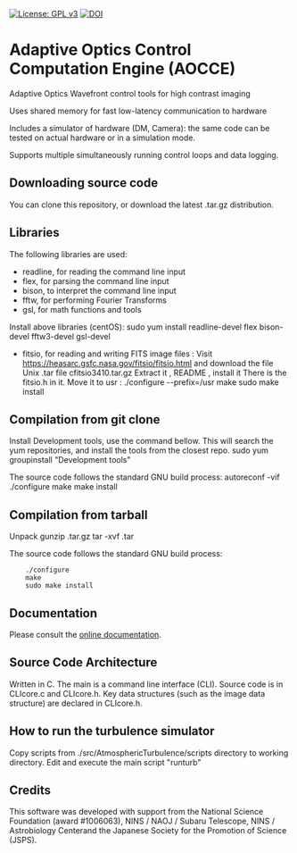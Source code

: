 [![License: GPL v3](https://img.shields.io/badge/License-GPL%20v3-blue.svg)](http://www.gnu.org/licenses/gpl-3.0)
[![DOI](https://zenodo.org/badge/DOI/10.5281/zenodo.815633.svg)](https://doi.org/10.5281/zenodo.815633)




# Adaptive Optics Control Computation Engine (AOCCE)




Adaptive Optics Wavefront control tools for high contrast imaging

Uses shared memory for fast low-latency communication to hardware

Includes a simulator of hardware (DM, Camera): the same code can be tested on actual hardware or in a simulation mode.

Supports multiple simultaneously running control loops and data logging.





## Downloading source code
You can clone this repository, or download the latest .tar.gz distribution.


## Libraries

The following libraries are used:

- readline, for reading the command line input
- flex, for parsing the command line input
- bison, to interpret the command line input
- fftw, for performing Fourier Transforms
- gsl, for math functions and tools

Install above libraries (centOS):
		sudo yum install readline-devel flex bison-devel fftw3-devel gsl-devel



- fitsio, for reading and writing FITS image files : 
	Visit https://heasarc.gsfc.nasa.gov/fitsio/fitsio.html and download the file Unix .tar file cfitsio3410.tar.gz
	Extract it , README , install it 
	There is the fitsio.h in it. Move it to usr :
		./configure --prefix=/usr
		make 
		sudo make install 



## Compilation from git clone

Install Development tools, use the command bellow. This will search the yum repositories, and install the tools from the closest repo.
		sudo yum groupinstall "Development tools"
		
The source code follows the standard GNU build process:
		autoreconf -vif
		./configure
		make
		make install


## Compilation from tarball


Unpack
		gunzip <package>.tar.gz
		tar -xvf <package>.tar

The source code follows the standard GNU build process:

		./configure
		make
		sudo make install


## Documentation 
Please consult the [online documentation]( http://oguyon.github.io/AdaptiveOpticsControl/).



## Source Code Architecture 
Written in C.
The main is a command line interface (CLI). Source code is in CLIcore.c and CLIcore.h.
Key data structures (such as the image data structure) are declared in CLIcore.h.

## How to run the turbulence simulator
Copy scripts from ./src/AtmosphericTurbulence/scripts directory to working directory.
Edit and execute the main script "runturb"


## Credits
This software was developed with support from the National Science Foundation (award #1006063), NINS / NAOJ / Subaru Telescope, NINS / Astrobiology Centerand the Japanese Society for the Promotion of Science (JSPS).
